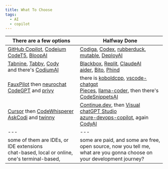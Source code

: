 ```yaml
---
title: What To Choose
tags:
  - AI
  - copilot
---
```


| There are a few options                                                                                                                                                                                  | Halfway Done                                                                                                                                                                                                                                                                                  |
| -------------------------------------------------------------------------------------------------------------------------------------------------------------------------------------------------------- | --------------------------------------------------------------------------------------------------------------------------------------------------------------------------------------------------------------------------------------------------------------------------------------------- |
| [GitHub Copilot](https://github.com/features/copilot), [Codeium](https://codeium.com/)<br>[CodeT5](https://github.com/salesforce/CodeT5), [BloopAI](https://github.com/BloopAI/bloop)                    | [Codiga](https://www.codiga.io/), [Codex](https://openai.com/blog/openai-codex), [rubberduck](https://github.com/rubberduck-ai/rubberduck-vscode), [mutable](https://mutable.ai/), [DeployAI](https://deploy.ai/)                                                                             |
| [Tabnine](https://www.tabnine.com/), [Tabby](https://github.com/TabbyML/tabby), [Cody](https://sourcegraph.com/cody)<br>and there's [CodiumAI](https://www.codium.ai/)                                   | [Blackbox](https://www.blackbox.ai/), [Replit](https://replit.com/), [ClaudeAI](https://claude.ai/login?returnTo=%2F)<br>[aider](https://github.com/paul-gauthier/aider), [Bito](https://bito.ai/), [Phind](https://www.phind.com/search?home=true)                                           |
| [FauxPilot](https://github.com/fauxpilot/fauxpilot) then [neurochat](https://github.com/ortegaalfredo/neurochat)<br>[CodeGPT](https://www.codegpt.co/) and [privy](https://github.com/srikanth235/privy) | there is [koboldcpp](https://github.com/LostRuins/koboldcpp), [vscode-chatgpt](https://github.com/ai-genie/chatgpt-vscode)<br>[Pieces](https://pieces.app/), [llama-coder](https://github.com/ex3ndr/llama-coder), then there's [CodeSnippetsAI](https://codesnippets.ai/)                    |
| [Cursor](https://cursor.sh/) then [CodeWhisperer](https://aws.amazon.com/codewhisperer/)<br>[AskCodi](https://www.askcodi.com/) and [twinny](https://github.com/rjmacarthy/twinny)                       | [Continue.dev](https://continue.dev/), then [Visual chatGPT Studio](https://marketplace.visualstudio.com/items?itemName=jefferson-pires.VisualChatGPTStudio)<br>[azure-devops-copilot](https://github.com/Azure-Samples/azure-devops-copilot-extension), again [CodyAI](https://meetcody.ai/) |
| ---                                                                                                                                                                                                      | ---                                                                                                                                                                                                                                                                                           |
| some of them are IDEs, or IDE extensions<br>chat-based, local or online, one's terminal-based,                                                                                                           | some are paid, and some are free, open source, now you tell me,<br>what are you gonna choose on your development journey?                                                                                                                                                                     |
